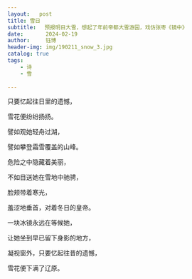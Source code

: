 ```yaml
---
layout:   post
title: 雪日
subtitle:　 预报明日大雪，想起了年前帝都大雪游园，戏仿张枣《镜中》
date:       2024-02-19
author:     钰博
header-img: img/190211_snow_3.jpg
catalog: true
tags:
    - 诗
    - 雪
    
---
```


只要忆起往日里的遗憾，

雪花便纷纷扬扬。

譬如观她轻舟过湖，

譬如攀登霜雪覆盖的山峰。

危险之中隐藏着美丽，

不如目送她在雪地中驰骋，

脸颊带着寒光，

羞涩地垂首，对着冬日的皇帝。

一块冰镜永远在等候她，

让她坐到早已留下身影的地方，

凝视窗外，只要忆起往昔的遗憾，

雪花便下满了辽原。
